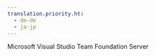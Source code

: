 ```yaml
---
translation.priority.ht: 
  - de-de
  - ja-jp
---
```

Microsoft Visual Studio Team Foundation Server